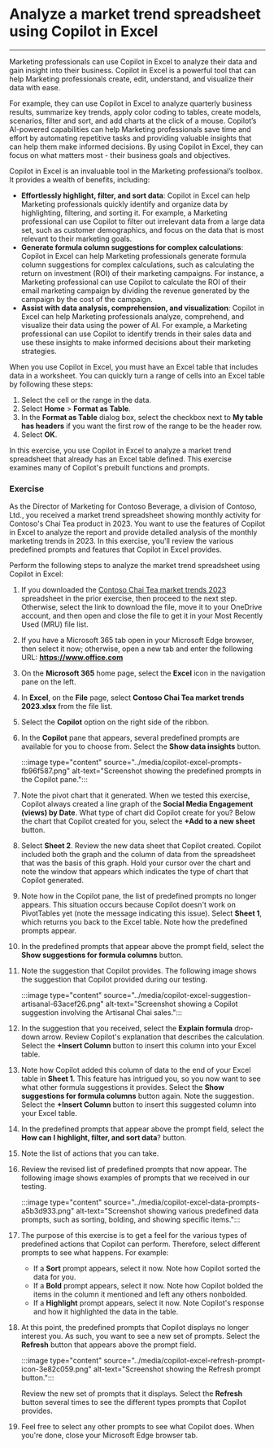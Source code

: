 # Analyze a market trend spreadsheet using Copilot in Excel
---
Marketing professionals can use Copilot in Excel to analyze their data and gain insight into their business. Copilot in Excel is a powerful tool that can help Marketing professionals create, edit, understand, and visualize their data with ease.

For example, they can use Copilot in Excel to analyze quarterly business results, summarize key trends, apply color coding to tables, create models, scenarios, filter and sort, and add charts at the click of a mouse. Copilot’s AI-powered capabilities can help Marketing professionals save time and effort by automating repetitive tasks and providing valuable insights that can help them make informed decisions. By using Copilot in Excel, they can focus on what matters most - their business goals and objectives.

Copilot in Excel is an invaluable tool in the Marketing professional’s toolbox. It provides a wealth of benefits, including:

 -  **Effortlessly highlight, filter, and sort data**: Copilot in Excel can help Marketing professionals quickly identify and organize data by highlighting, filtering, and sorting it. For example, a Marketing professional can use Copilot to filter out irrelevant data from a large data set, such as customer demographics, and focus on the data that is most relevant to their marketing goals.
 -  **Generate formula column suggestions for complex calculations**: Copilot in Excel can help Marketing professionals generate formula column suggestions for complex calculations, such as calculating the return on investment (ROI) of their marketing campaigns. For instance, a Marketing professional can use Copilot to calculate the ROI of their email marketing campaign by dividing the revenue generated by the campaign by the cost of the campaign.
 -  **Assist with data analysis, comprehension, and visualization**: Copilot in Excel can help Marketing professionals analyze, comprehend, and visualize their data using the power of AI. For example, a Marketing professional can use Copilot to identify trends in their sales data and use these insights to make informed decisions about their marketing strategies.

When you use Copilot in Excel, you must have an Excel table that includes data in a worksheet. You can quickly turn a range of cells into an Excel table by following these steps:

1.  Select the cell or the range in the data.
2.  Select **Home** &gt; **Format as Table**.
3.  In the **Format as Table** dialog box, select the checkbox next to **My table has headers** if you want the first row of the range to be the header row.
4.  Select **OK**.

In this exercise, you use Copilot in Excel to analyze a market trend spreadsheet that already has an Excel table defined. This exercise examines many of Copilot's prebuilt functions and prompts.<br>

### Exercise

As the Director of Marketing for Contoso Beverage, a division of Contoso, Ltd., you received a market trend spreadsheet showing monthly activity for Contoso's Chai Tea product in 2023. You want to use the features of Copilot in Excel to analyze the report and provide detailed analysis of the monthly marketing trends in 2023. In this exercise, you'll review the various predefined prompts and features that Copilot in Excel provides.

Perform the following steps to analyze the market trend spreadsheet using Copilot in Excel:

1.  If you downloaded the [Contoso Chai Tea market trends 2023](https://edxinteractivepage.blob.core.windows.net/ms-4004/Contoso%20Chai%20Tea%20market%20trends%202023.xlsx) spreadsheet in the prior exercise, then proceed to the next step. Otherwise, select the link to download the file, move it to your OneDrive account, and then open and close the file to get it in your Most Recently Used (MRU) file list.
2.  If you have a Microsoft 365 tab open in your Microsoft Edge browser, then select it now; otherwise, open a new tab and enter the following URL: **https://www.office.com**
3.  On the **Microsoft 365** home page, select the **Excel** icon in the navigation pane on the left.
4.  In **Excel**, on the **File** page, select **Contoso Chai Tea market trends 2023.xlsx** from the file list.
5.  Select the **Copilot** option on the right side of the ribbon.
6.  In the **Copilot** pane that appears, several predefined prompts are available for you to choose from. Select the **Show data insights** button.
    
    :::image type="content" source="../media/copilot-excel-prompts-fb96f587.png" alt-text="Screenshot showing the predefined prompts in the Copilot pane.":::
    
7.  Note the pivot chart that it generated. When we tested this exercise, Copilot always created a line graph of the **Social Media Engagement (views) by Date**. What type of chart did Copilot create for you? Below the chart that Copilot created for you, select the **+Add to a new sheet** button.
8.  Select **Sheet 2**. Review the new data sheet that Copilot created. Copilot included both the graph and the column of data from the spreadsheet that was the basis of this graph. Hold your cursor over the chart and note the window that appears which indicates the type of chart that Copilot generated.
9.  Note how in the Copilot pane, the list of predefined prompts no longer appears. This situation occurs because Copilot doesn't work on PivotTables yet (note the message indicating this issue). Select **Sheet 1**, which returns you back to the Excel table. Note how the predefined prompts appear.
10. In the predefined prompts that appear above the prompt field, select the **Show suggestions for formula columns** button.
11. Note the suggestion that Copilot provides. The following image shows the suggestion that Copilot provided during our testing.
    
    :::image type="content" source="../media/copilot-excel-suggestion-artisanal-63acef26.png" alt-text="Screenshot showing a Copilot suggestion involving the Artisanal Chai sales.":::
    
12. In the suggestion that you received, select the **Explain formula** drop-down arrow. Review Copilot's explanation that describes the calculation. Select the **+Insert Column** button to insert this column into your Excel table.
13. Note how Copilot added this column of data to the end of your Excel table in **Sheet 1**. This feature has intrigued you, so you now want to see what other formula suggestions it provides. Select the **Show suggestions for formula columns** button again. Note the suggestion. Select the **+Insert Column** button to insert this suggested column into your Excel table.
14. In the predefined prompts that appear above the prompt field, select the **How can I highlight, filter, and sort data**? button.
15. Note the list of actions that you can take.
16. Review the revised list of predefined prompts that now appear. The following image shows examples of prompts that we received in our testing.
    
    :::image type="content" source="../media/copilot-excel-data-prompts-a5b3d933.png" alt-text="Screenshot showing various predefined data prompts, such as sorting, bolding, and showing specific items.":::
    
17. The purpose of this exercise is to get a feel for the various types of predefined actions that Copilot can perform. Therefore, select different prompts to see what happens. For example:
     -  If a **Sort** prompt appears, select it now. Note how Copilot sorted the data for you.
     -  If a **Bold** prompt appears, select it now. Note how Copilot bolded the items in the column it mentioned and left any others nonbolded.
     -  If a **Highlight** prompt appears, select it now. Note Copilot's response and how it highlighted the data in the table.
18. At this point, the predefined prompts that Copilot displays no longer interest you. As such, you want to see a new set of prompts. Select the **Refresh** button that appears above the prompt field.
    
    :::image type="content" source="../media/copilot-excel-refresh-prompt-icon-3e82c059.png" alt-text="Screenshot showing the Refresh prompt button.":::
    
    
    Review the new set of prompts that it displays. Select the **Refresh** button several times to see the different types prompts that Copilot provides.
19. Feel free to select any other prompts to see what Copilot does. When you're done, close your Microsoft Edge browser tab.
